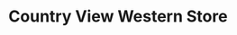 ---
title: "Country View Western Store"
url: /goldsboro/country-view-western-store/
shop: general
---